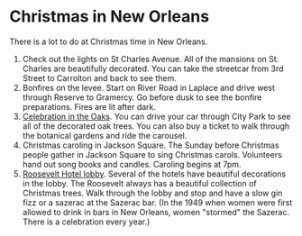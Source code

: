 # Christmas in New Orleans

There is a lot to do at Christmas time in New Orleans.

1. Check out the lights on St Charles Avenue. All of the mansions on St. Charles are beautifully decorated. You can take the streetcar from 3rd Street to Carrolton and back to see them.
2. Bonfires on the levee. Start on River Road in Laplace and drive west through Reserve to Gramercy. Go before dusk to see the bonfire preparations. Fires are lit after dark.
3. [Celebration in the Oaks](https://celebrationintheoaks.com/). You can drive your car through City Park to see all of the decorated oak trees. You can also buy a ticket to walk through the botanical gardens and ride the carousel. 
4. Christmas caroling in Jackson Square. The Sunday before Christmas people gather in Jackson Square to sing Christmas carols. Volunteers hand out song books and candles. Caroling begins at 7pm.
5. [Roosevelt Hotel lobby](https://www.therooseveltneworleans.com/). Several of the hotels have beautiful decorations in the lobby. The Roosevelt always has a beautiful collection of Christmas trees. Walk through the lobby and stop and have a slow gin fizz or a sazerac at the Sazerac bar. (In the 1949 when women were first allowed to drink in bars in New Orleans, women "stormed" the Sazerac. There is a celebration every year.)
